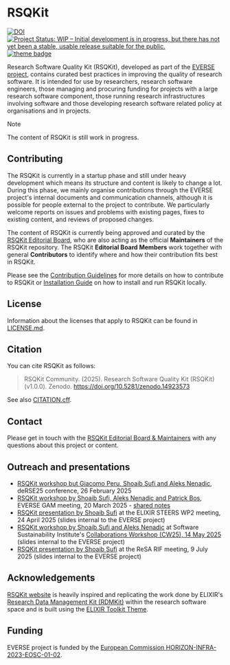 # RSQKit


[![DOI](https://zenodo.org/badge/DOI/10.5281/zenodo.14923572.svg)](https://doi.org/10.5281/zenodo.14923572)
[![Project Status: WIP – Initial development is in progress, but there has not yet been a stable, usable release suitable for the public.](https://www.repostatus.org/badges/latest/wip.svg)](https://www.repostatus.org/#wip)
[![theme badge](https://img.shields.io/badge/ELIXIR%20toolkit%20theme-jekyll-blue?color=0d6efd)](https://github.com/ELIXIR-Belgium/elixir-toolkit-theme)

Research Software Quality Kit (RSQKit), developed as part of the [EVERSE project](https://everse.software/), contains curated best practices in improving the quality of research software. It is intended for use by researchers, research software engineers, those managing and procuring funding for projects with a large research software component, those running research infrastructures involving software and those developing research software related policy at organisations and in projects.  

> [!NOTE]
> The content of RSQKit is still work in progress.

## Contributing

The RSQKit is currently in a startup phase and still under heavy development which means its structure and content is likely to change a lot. 
During this phase, we mainly organise contributions through the EVERSE project's internal documents and communication channels, although it is possible for people external to the project to contribute. 
We particularly welcome reports on issues and problems with existing pages, fixes to existing content, and reviews of proposed changes.

The content of RSQKit is currently being approved and curated by the [RSQKit Editorial Board](http://everse.software/RSQKit/editorial_board), who are also acting as the official **Maintainers** of the RSQKit repository. 
The RSQKit **Editorial Board Members** work together with general **Contributors** to identify where and how their contribution fits best in RSQKit.

Please see the [Contribution Guidelines](/pages/contributing/contribution_guidelines.md) for more details on how to contribute to RSQKit or [Installation Guide](INSTALL.md) on how to install and run RSQKit locally.

## License

Information about the licenses that apply to RSQKit can be found in [LICENSE.md](LICENSE.md).

## Citation

You can cite RSQKit as follows:

  > RSQKit Community. (2025). Research Software Quality Kit (RSQKit) (v1.0.0). Zenodo. https://doi.org/10.5281/zenodo.14923573

See also [CITATION.cff](CITATION.cff).

## Contact

Please get in touch with the [RSQKit Editorial Board & Maintainers](mailto:mailto:rsqkit@lists.certh.gr) with any questions about this project or content.

## Outreach and presentations

- [RSQKit workshop but Giacomo Peru, Shoaib Sufi and Aleks Nenadic](https://docs.google.com/document/d/1F7q6JH9K8c2owz4ZJcv_f_smkLuLRNJTMojLA_S6h9o/edit?usp=sharing), deRSE25 conference, 26 February 2025
- [RSQKit workshop by Shoaib Sufi, Aleks Nenadic and Patrick Bos](https://docs.google.com/presentation/d/1Mf8miMgVdFQAUphyyA3rsXcFB4uVvLLG/edit?usp=sharing&ouid=101079111394226380921&rtpof=true&sd=true), EVERSE GAM meeting, 20 March 2025 - [shared notes](https://docs.google.com/document/d/1QoOzk6AsP90NwW_bVrEZeMlf-5ixCw9atn0fYPPJXho/edit?usp=sharing)
- [RSQKit presentation by Shoaib Sufi](https://certhgr.sharepoint.com/sites/INAB-CERTH-Bioinformatics/Shared%20Documents/Forms/AllItems.aspx?id=%2Fsites%2FINAB%2DCERTH%2DBioinformatics%2FShared%20Documents%2FGeneral%2F04%2EProjects%2FEU%2DProjects%2FFunded%2DRunning%2FEVERSE%20%28HORIZON%2DINFRA%2D2023%2DEOSC%2D01%2D02%29%2FConsortium%2F8%2E%CE%9Futreach%2F2025%2D04%2D24%20RSQKit%40ELIXIR%20STEERS&viewid=c0edfb52%2D0a33%2D44c9%2Dab5f%2D7556df8929f5&p=true&ga=1) at the ELIXIR STEERS WP2 meeting, 24 April 2025 (slides internal to the EVERSE project)
- [RSQKit workshop by Shoaib Sufi and Aleks Nenadic](https://certhgr.sharepoint.com/sites/INAB-CERTH-Bioinformatics/Shared%20Documents/Forms/AllItems.aspx?id=%2Fsites%2FINAB%2DCERTH%2DBioinformatics%2FShared%20Documents%2FGeneral%2F04%2EProjects%2FEU%2DProjects%2FFunded%2DRunning%2FEVERSE%20%28HORIZON%2DINFRA%2D2023%2DEOSC%2D01%2D02%29%2FConsortium%2F8%2E%CE%9Futreach%2F2025%2D05%2D13%20%2D%20CW25%20RSQKit%20workshop&viewid=c0edfb52%2D0a33%2D44c9%2Dab5f%2D7556df8929f5&p=true&ga=1)  at Software Sustainability Institute's [Collaborations Workshop (CW25), 14 May 2025](https://www.software.ac.uk/workshop/collaborations-workshop-2025-cw25) (slides internal to the EVERSE project)
- [RSQKit presentation by Shoaib Sufi](https://certhgr.sharepoint.com/sites/INAB-CERTH-Bioinformatics/Shared%20Documents/Forms/AllItems.aspx?id=%2Fsites%2FINAB%2DCERTH%2DBioinformatics%2FShared%20Documents%2FGeneral%2F04%2EProjects%2FEU%2DProjects%2FFunded%2DRunning%2FEVERSE%20%28HORIZON%2DINFRA%2D2023%2DEOSC%2D01%2D02%29%2FConsortium%2F8%2E%CE%9Futreach%2F2025%2D07%2D08%20%2D%20ReSA%20RIF%20Meeting&viewid=c0edfb52%2D0a33%2D44c9%2Dab5f%2D7556df8929f5&p=true&ga=1) at the ReSA RIF meeting, 9 July 2025 (slides internal to the EVERSE project)

## Acknowledgements

[RSQKit website](http://everse.software/RSQKit/) is heavily inspired and replicating the work done by ELIXIR's [Research Data Management Kit (RDMKit)](https://rdmkit.elixir-europe.org/) within the research software space and is built using the [ELIXIR Toolkit Theme](https://elixir-belgium.github.io/elixir-toolkit-theme/).

## Funding
EVERSE project is funded by the [European Commission HORIZON-INFRA-2023-EOSC-01-02](https://ec.europa.eu/info/funding-tenders/opportunities/portal/screen/opportunities/topic-details/horizon-infra-2023-eosc-01-02).
